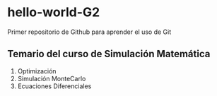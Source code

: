 # hello-world-G2
Primer repositorio de Github para aprender el uso de Git


## Temario del curso de Simulación Matemática

1. Optimización
2. Simulación MonteCarlo
3. Ecuaciones Diferenciales
